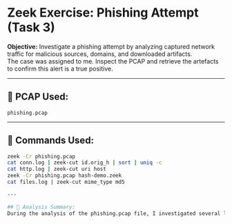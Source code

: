 # Zeek Exercise: Phishing Attempt (Task 3)

**Objective:** Investigate a phishing attempt by analyzing captured network traffic for malicious sources, domains, and downloaded artifacts.  
The case was assigned to me. Inspect the PCAP and retrieve the artefacts to confirm this alert is a true positive.

---

## 📂 PCAP Used:
`phishing.pcap`

---

## 🔧 Commands Used:
```bash
zeek -Cr phishing.pcap
cat conn.log | zeek-cut id.orig_h | sort | uniq -c
cat http.log | zeek-cut uri host
zeek -Cr phishing.pcap hash-demo.zeek
cat files.log | zeek-cut mime_type md5

---

## 🧠 Analysis Summary:
During the analysis of the phishing.pcap file, I investigated several log files generated by Zeek, focusing on identifying indicators of phishing activity, including suspicious IPs, domains, and malicious files.






